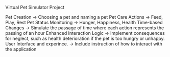 Virtual Pet Simulator Project

Pet Creation -> Choosing a pet and naming a pet
Pet Care Actions -> Feed, Play, Rest
Pet Status Monitoring -> Hunger, Happiness, Health
Time-based Changes -> Simulate the passage of time where each action represents the passing of an hour
Enhanced Interaction Logic -> Implement consequences for neglect, such as health deterioration if the pet is too hungry or unhappy.
User Interface and experince. -> Include instruction of how to interact with the application
